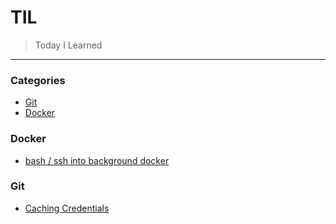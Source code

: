 # TIL

> Today I Learned

---

### Categories

* [Git](#git)
* [Docker](#docker)

### Docker

- [bash / ssh into background docker](docker/attach-to-bg-docker.md)

### Git

- [Caching Credentials](git/caching-credentials.md)

